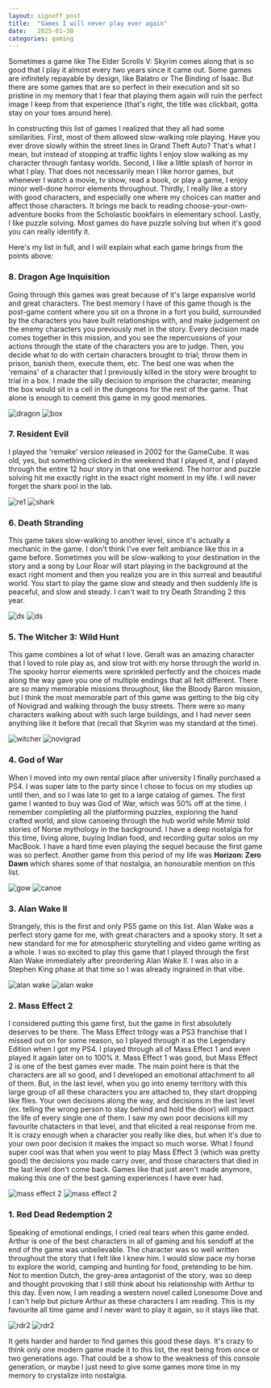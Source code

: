 ```yaml
---
layout: signoff_post
title:  "Games I will never play ever again"
date:   2025-01-30
categories: gaming
---
```


Sometimes a game like The Elder Scrolls V: Skyrim comes along that is so good that I play it almost every two years since it came out. Some games are infinitely repayable by design, like Balatro or The Binding of Isaac. But there are some games that are so perfect in their execution and sit so pristine in my memory that I fear that playing them again will ruin the perfect image I keep from that experience (that's right, the title was clickbait, gotta stay on your toes around here). 

In constructing this list of games I realized that they all had some similarities. First, most of them allowed slow-walking role playing. Have you ever drove slowly within the street lines in Grand Theft Auto? That's what I mean, but instead of stopping at traffic lights I enjoy slow walking as my character through fantasy worlds. Second, I like a little splash of horror in what I play. That does not necessarily mean I like horror games, but whenever I watch a movie, tv show, read a book, or play a game, I enjoy minor well-done horror elements throughout. Thirdly, I really like a story with good characters, and especially one where my choices can matter and affect those characters. It brings me back to reading choose-your-own-adventure books from the Scholastic bookfairs in elementary school. Lastly, I like puzzle solving. Most games do have puzzle solving but when it's good you can really identify it. 

Here's my list in full, and I will explain what each game brings from the points above:

### 8. Dragon Age Inquisition

Going through this games was great because of it's large expansive world and great characters. The best memory I have of this game though is the post-game content where you sit on a throne in a fort you build, surrounded by the characters you have built relationships with, and make judgement on the enemy characters you previously met in the story. Every decision made comes together in this mission, and you see the repercussions of your actions through the state of the characters you are to judge. Then, you decide what to do with certain characters brought to trial; throw them in prison, banish them, execute them, etc. The best one was when the 'remains' of a character that I previously killed in the story were brought to trial in a box. I made the silly decision to imprison the character, meaning the box would sit in a cell in the dungeons for the rest of the game. That alone is enough to cement this game in my good memories.

![dragon](https://i.ytimg.com/vi/M2Qsvm_EtkA/maxresdefault.jpg)
![box](https://static1.thegamerimages.com/wordpress/wp-content/uploads/2021/03/Dragon-Age-Inquisition-Box-Judgment.jpg)

### 7. Resident Evil

I played the 'remake' version released in 2002 for the GameCube. It was old, yes, but something clicked in the weekend that I played it, and I played through the entire 12 hour story in that one weekend. The horror and puzzle solving hit me exactly right in the exact right moment in my life. I will never forget the shark pool in the lab.

![re1](https://preview.redd.it/tips-for-resident-evil-remaster-v0-x304hs4avohb1.png?auto=webp&s=285ad649e81fdc8c0de628d36f5ff9476bf5f14b)
![shark](https://i.redd.it/6hyy7x2dysu41.jpg)

### 6. Death Stranding

This game takes slow-walking to another level, since it's actually a mechanic in the game. I don't think I've ever felt ambiance like this in a game before. Sometimes you will be slow-walking to your destination in the story and a song by Lour Roar will start playing in the background at the exact right moment and then you realize you are in this surreal and beautiful world. You start to play the game slow and steady and then suddenly life is peaceful, and slow and steady. I can't wait to try Death Stranding 2 this year. 

![ds](https://cdn.mos.cms.futurecdn.net/LGxZvGBvQrVCuTTGkhdsy6-1200-80.jpg)
![ds](https://shared.fastly.steamstatic.com/store_item_assets/steam/apps/1850570/3b0d071a89844ffc8062edbb36bc0b6a7ab3f7ce/capsule_616x353.jpg?t=1750697259)

### 5. The Witcher 3: Wild Hunt 

This game combines a lot of what I love. Geralt was an amazing character that I loved to role play as, and slow trot with my horse through the world in. The spooky horror elements were sprinkled perfectly and the choices made along the way gave you one of multiple endings that all felt different. There are so many memorable missions throughout, like the Bloody Baron mission, but I think the most memorable part of this game was getting to the big city of Novigrad and walking through the busy streets. There were so many characters walking about with such large buildings, and I had never  seen anything like it before that (recall that Skyrim was my standard at the time).

![witcher](https://assets.nintendo.com/image/upload/c_fill,w_1200/q_auto:best/f_auto/dpr_2.0/ncom/software/switch/70010000033071/3f7ee6aa3482b514bd443e116022b038a9728f017916ed37da3f09f731a7d5f2)
![novigrad](https://thetripleoption.wordpress.com/wp-content/uploads/2015/11/the-witcher-3-novigrad.jpg)


### 4. God of War

When I moved into my own rental place after university I finally purchased a PS4. I was super late to the party since I chose to focus on my studies up until then, and so I was late to get to a large catalog of games. The first game I wanted to buy was God of War, which was 50% off at the time. I remember completing all the platforming puzzles, exploring the hand crafted world, and slow canoeing through the hub world while Mimir told stories of Norse mythology in the background. I have a deep nostalgia for this time, living alone, buying Indian food, and recording guitar solos on my MacBook. I have a hard time even playing the sequel because the first game was so perfect. Another game from this period of my life was **Horizon: Zero Dawn** which shares some of that nostalgia, an honourable mention on this list.

![gow](https://image.api.playstation.com/vulcan/img/rnd/202010/2217/LsaRVLF2IU2L1FNtu9d3MKLq.jpg)
![canoe](https://farm2.staticflickr.com/1838/43986451062_e129b4ffb0_h.jpg)

### 3. Alan Wake II

Strangely, this is the first and only PS5 game on this list. Alan Wake was a perfect story game for me, with great characters and a spooky story. It set a new standard for me for atmospheric storytelling and video game writing as a whole. I was so excited to play this game that I played through the first Alan Wake immediately after preordering Alan Wake II. I was also in a Stephen King phase at that time so I was already ingrained in that vibe. 

![alan wake](https://www.pcworld.com/wp-content/uploads/2023/11/AlanWake2_Review_01_Aufmacher.jpg?quality=50&strip=all)
![alan wake](https://cdn.mos.cms.futurecdn.net/FePTMVpVyaesSb26HhpFsG.jpg)

### 2. Mass Effect 2

I considered putting this game first, but the game in first absolutely deserves to be there. The Mass Effect trilogy was a PS3 franchise that I missed out on for some reason, so I played through it as the Legendary Edition when I got my PS4. I played through all of Mass Effect 1 and even played it again later on to 100% it. Mass Effect 1 was good, but Mass Effect 2 is one of the best games ever made. The main point here is that the characters are all so good, and I developed an emotional attachment to all of them. But, in the last level, when you go into enemy territory with this large group of all these characters you are attached to, they start dropping like flies. Your own decisions along the way, and decisions in the last level (ex. telling the wrong person to stay behind and hold the door) will impact the life of every single one of them. I saw my own poor decisions kill my favourite chatacters in that level, and that elicited a real response from me. It is crazy enough when a character you really like dies, but when it's due to your own poor decision it makes the impact so much worse. What I found super cool was that when you went to play Mass Effect 3 (which was pretty good) the decisions you made carry over, and those characters that died in the last level don't come back. Games like that just aren't made anymore, making this one of the best gaming experiences I have ever had. 

![mass effect 2](https://shared.fastly.steamstatic.com/store_item_assets/steam/apps/2362420/capsule_616x353.jpg?t=1708017054)
![mass effect 2](https://cdn.mos.cms.futurecdn.net/jfjn9qv8MEPEFjB6C36aV7.jpg)

### 1. Red Dead Redemption 2

Speaking of emotional endings, I cried real tears when this game ended. Arthur is one of the best characters in all of gaming and his sendoff at the end of the game was unbelievable. The character was so well written throughout the story that I felt like I knew him. I would slow pace my horse to explore the world, camping and hunting for food, pretending to be him. Not to mention Dutch, the grey-area antagonist of the story, was so deep and thought provoking that I still think about his relationship with Arthur to this day. Even now, I am reading a western novel called Lonesome Dove and I can't help but picture Arthur as these characters I am reading. This is my favourite all time game and I never want to play it again, so it stays like that.

![rdr2](https://shared.fastly.steamstatic.com/store_item_assets/steam/apps/1174180/capsule_616x353.jpg?t=1720558643)
![rdr2](https://store-images.s-microsoft.com/image/apps.58752.68182501197884443.ac728a87-7bc1-4a0d-8bc6-0712072da93c.0cf58754-9802-46f8-8557-8d3ff32a627a?q=90&w=480&h=270)

It gets harder and harder to find games this good these days. It's crazy to think only one modern game made it to this list, the rest being from once or two generations ago. That could be a show to the weakness of this console generation, or maybe I just need to give some games more time in my memory to crystalize into nostalgia. 

